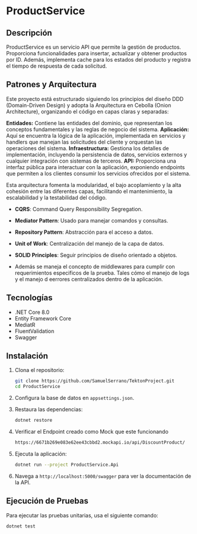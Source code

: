 # ProductService

## Descripción

ProductService es un servicio API que permite la gestión de productos. Proporciona funcionalidades para insertar, actualizar y obtener productos por ID. Además, implementa cache para los estados del producto y registra el tiempo de respuesta de cada solicitud.

## Patrones y Arquitectura
Este proyecto está estructurado siguiendo los principios del diseño DDD (Domain-Driven Design) y adopta la Arquitectura en Cebolla (Onion Architecture), organizando el código en capas claras y separadas:

**Entidades:** Contiene las entidades del dominio, que representan los conceptos fundamentales y las reglas de negocio del sistema.
**Aplicación:** Aquí se encuentra la lógica de la aplicación, implementada en servicios y handlers que manejan las solicitudes del cliente y orquestan las operaciones del sistema.
**Infraestructura:** Gestiona los detalles de implementación, incluyendo la persistencia de datos, servicios externos y cualquier integración con sistemas de terceros.
**API:** Proporciona una interfaz pública para interactuar con la aplicación, exponiendo endpoints que permiten a los clientes consumir los servicios ofrecidos por el sistema.

Esta arquitectura fomenta la modularidad, el bajo acoplamiento y la alta cohesión entre las diferentes capas, facilitando el mantenimiento, la escalabilidad y la testabilidad del código.
- **CQRS**: Command Query Responsibility Segregation.
- **Mediator Pattern**: Usado para manejar comandos y consultas.
- **Repository Pattern**: Abstracción para el acceso a datos.
- **Unit of Work**: Centralización del manejo de la capa de datos.
- **SOLID Principles**: Seguir principios de diseño orientado a objetos.

- Además se maneja el concepto de middlewares para cumplir con requerimientos especificos de la prueba. Tales cómo el manejo de logs y el manejo d eerrores centralizados dentro de la aplicación.

## Tecnologías

- .NET Core 8.0
- Entity Framework Core
- MediatR
- FluentValidation
- Swagger

## Instalación

1. Clona el repositorio:
    ```sh
    git clone https://github.com/SamuelSerrano/TektonProject.git
    cd ProductService
    ```

2. Configura la base de datos en `appsettings.json`.

3. Restaura las dependencias:
    ```sh
    dotnet restore
    ```
4. Verificar el Endpoint creado como Mock que este funcionando
    ```sh
   https://6671b269e083e62ee43cbbd2.mockapi.io/api/DiscountProduct/
    ```
6. Ejecuta la aplicación:
    ```sh
    dotnet run --project ProductService.Api
    ```

7. Navega a `http://localhost:5000/swagger` para ver la documentación de la API.

## Ejecución de Pruebas

Para ejecutar las pruebas unitarias, usa el siguiente comando:
```sh
dotnet test
